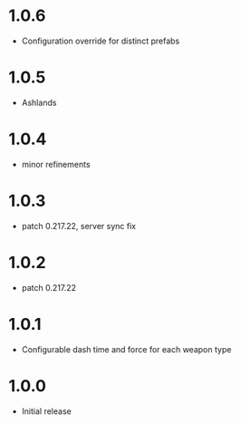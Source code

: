 # 1.0.6
* Configuration override for distinct prefabs

# 1.0.5
* Ashlands

# 1.0.4
* minor refinements

# 1.0.3
* patch 0.217.22, server sync fix

# 1.0.2
* patch 0.217.22

# 1.0.1
* Configurable dash time and force for each weapon type

# 1.0.0
* Initial release